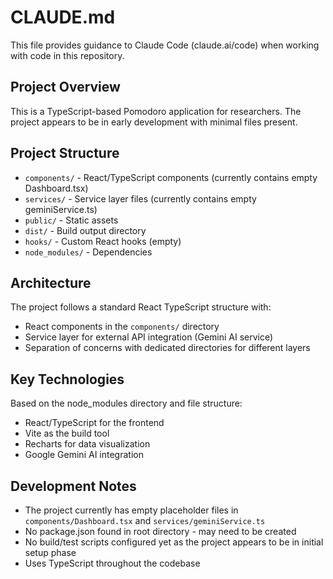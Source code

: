 # CLAUDE.md

This file provides guidance to Claude Code (claude.ai/code) when working with code in this repository.

## Project Overview

This is a TypeScript-based Pomodoro application for researchers. The project appears to be in early development with minimal files present.

## Project Structure

- `components/` - React/TypeScript components (currently contains empty Dashboard.tsx)
- `services/` - Service layer files (currently contains empty geminiService.ts)
- `public/` - Static assets
- `dist/` - Build output directory
- `hooks/` - Custom React hooks (empty)
- `node_modules/` - Dependencies

## Architecture

The project follows a standard React TypeScript structure with:
- React components in the `components/` directory
- Service layer for external API integration (Gemini AI service)
- Separation of concerns with dedicated directories for different layers

## Key Technologies

Based on the node_modules directory and file structure:
- React/TypeScript for the frontend
- Vite as the build tool
- Recharts for data visualization
- Google Gemini AI integration

## Development Notes

- The project currently has empty placeholder files in `components/Dashboard.tsx` and `services/geminiService.ts`
- No package.json found in root directory - may need to be created
- No build/test scripts configured yet as the project appears to be in initial setup phase
- Uses TypeScript throughout the codebase